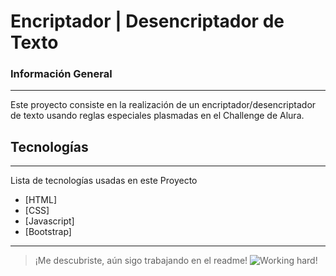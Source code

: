 # Encriptador | Desencriptador de Texto

### Información General
***
Este proyecto consiste en la realización de un encriptador/desencriptador de texto usando reglas especiales plasmadas en el Challenge de Alura.

## Tecnologías
***
Lista de tecnologías usadas en este Proyecto
* [HTML]
* [CSS]
* [Javascript]
* [Bootstrap]

***
> ¡Me descubriste, aún sigo trabajando en el readme!
![Working hard!](/assets/images/working-hard.gif)